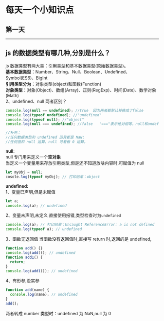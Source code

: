 # 每天一个小知识点

## 第一天

---

## js 的数据类型有哪几种,分别是什么？

js 数据类型有两大类：引用类型和基本数据类型(原始数据类型)。  
**基本数据类型**：Number、String、Null、Boolean、Undefined、Symbol(ES6)、BigInt  
**引用类型分为**：对象类型(object)和函数(Function)  
**对象类型**：对象(Object)、数组(Array)、正则(RegExp)、时间(Date)、数学对象(Math)  
2、undefined、null 两者区别？

```js
console.log(null == undefined); //true  因为两者都默认转换成了false
console.log(typeof undefined); //"undefined"
console.log(typeof null); //"object"
console.log(null === undefined); //false   "==="表示绝对相等，null和undefined类型不一样，所以输出false

//补充：
//任何数据类型和 undefined 运算都是 NaN;
//任何值和 null 运算，null 可看做 0 运算。
```

**null:**  
null 专门用来定义一个**空对象**  
当定义一个变量用来存放引用类型,但是还不知道放啥内容时,可赋值为 null

```js
let myObj = null;
cosole.log(typeof myObj); // 打印结果：object
```

**undefined:**  
1、变量已声明,但是未赋值

```js
let a;
console.log(a); // undefined
```

2、变量未声明,未定义
直接使用报错,类型检查时为`undefined`

```js
console.log(a); // 打印结果：Uncaught ReferenceError: a is not defined
console.log(typeof a); // undefined
```

3、函数无返回值
当函数没有返回值时,直接写 return 时,返回的是 undefined,

```js
function add() {}
console.log(add()); // undefined
function add1() {
  return;
}
console.log(add1()); // undefined
```

4、有形参,没实参

```js
function add(name) {
  console.log(name); // undefined
}
add();
```

两者转成 number 类型时：undefined 为 NaN,null 为 0
